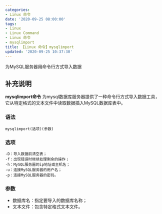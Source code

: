 ```yaml
---
categories:
- Linux 命令
date: '2020-09-25 08:00:00'
tags:
- Linux
- Linux Command
- Linux 命令
- mysqlimport
title: 【Linux 命令】mysqlimport
updated: '2020-09-25 10:37:30'
---
```


为MySQL服务器用命令行方式导入数据

## 补充说明

**mysqlimport命令** 为mysql数据库服务器提供了一种命令行方式导入数据工具，它从特定格式的文本文件中读取数据插入MySQL数据库表中。

###  语法

```shell
mysqlimport(选项)(参数)
```

###  选项

```shell
-D：导入数据前清空表；
-f：出现错误时继续处理剩余的操作；
-h：MySQL服务器的ip地址或主机名；
-u：连接MySQL服务器的用户名；
-p：连接MySQL服务器的密码。
```

###  参数

*   数据库名：指定要导入的数据库名称；
*   文本文件：包含特定格式文本文件。


<!-- Linux命令行搜索引擎：https://jaywcjlove.github.io/linux-command/ -->